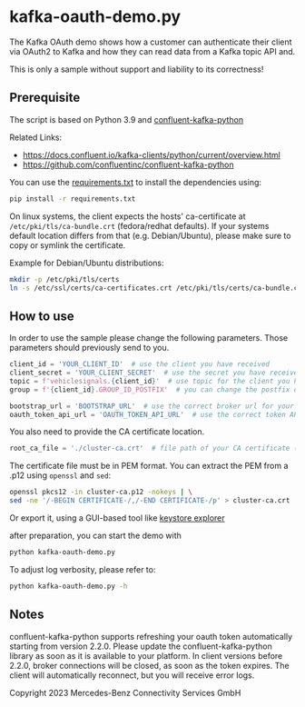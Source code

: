 kafka-oauth-demo.py
===================

The Kafka OAuth demo shows how a customer can authenticate their client via OAuth2 to Kafka and how they can read data
from a Kafka topic API and.

This is only a sample without support and liability to its correctness!

Prerequisite
------------

The script is based on Python 3.9 and [confluent-kafka-python](https://github.com/confluentinc/confluent-kafka-python)

Related Links:

* https://docs.confluent.io/kafka-clients/python/current/overview.html
* https://github.com/confluentinc/confluent-kafka-python

You can use the [requirements.txt](./requirements.txt) to install the dependencies using:

```bash
pip install -r requirements.txt
```

On linux systems, the client expects the hosts' ca-certificate at `/etc/pki/tls/ca-bundle.crt` (fedora/redhat defaults).
If your systems default location differs from that (e.g. Debian/Ubuntu), please make sure to copy or symlink the
certificate.

Example for Debian/Ubuntu distributions:
```bash
mkdir -p /etc/pki/tls/certs
ln -s /etc/ssl/certs/ca-certificates.crt /etc/pki/tls/certs/ca-bundle.crt
```

How to use
----------

In order to use the sample please change the following parameters. Those parameters should previously send to you.

```python
client_id = 'YOUR_CLIENT_ID'  # use the client you have received
client_secret = 'YOUR_CLIENT_SECRET'  # use the secret you have received
topic = f'vehiclesignals.{client_id}'  # use topic for the client you have received
group = f'{client_id}.GROUP_ID_POSTFIX'  # you can change the postfix of your consumer group

bootstrap_url = 'BOOTSTRAP_URL'  # use the correct broker url for your region
oauth_token_api_url = 'OAUTH_TOKEN_API_URL'  # use the correct token API url for your region
```

You also need to provide the CA certificate location.

```python
root_ca_file = './cluster-ca.crt'  # file path of your CA certificate (must be a PEM file)
```

The certificate file must be in PEM format. You can extract the PEM from a .p12 using `openssl` and `sed`:

```bash
openssl pkcs12 -in cluster-ca.p12 -nokeys | \
sed -ne '/-BEGIN CERTIFICATE-/,/-END CERTIFICATE-/p' > cluster-ca.crt
```

Or export it, using a GUI-based tool like [keystore explorer](https://keystore-explorer.org/)

after preparation, you can start the demo with 
```bash
python kafka-oauth-demo.py
```
To adjust log verbosity, please refer to:
```bash
python kafka-oauth-demo.py -h
```

Notes
-----

confluent-kafka-python supports refreshing your oauth token automatically starting from version 2.2.0. Please update the
confluent-kafka-python library as soon as it is available to your platform. In client versions before 2.2.0, broker
connections will be closed, as soon as the token expires. The client will automatically reconnect, but you will receive
error logs.

Copyright 2023 Mercedes-Benz Connectivity Services GmbH
